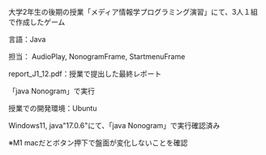 大学2年生の後期の授業「メディア情報学プログラミング演習」にて、3人１組で作成したゲーム

言語：Java

担当：
AudioPlay, NonogramFrame, StartmenuFrame 

report_J1_12.pdf：授業で提出した最終レポート

「java Nonogram」で実行

授業での開発環境：Ubuntu

Windows11, java"17.0.6"にて、「java Nonogram」で実行確認済み

※M1 macだとボタン押下で盤面が変化しないことを確認
